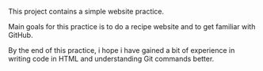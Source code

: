 This project contains a simple website practice.

Main goals for this practice is to do a recipe website and to get familiar with GitHub.

By the end of this practice, i hope i have gained a bit of experience in writing code in HTML and understanding Git commands better.

